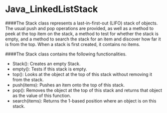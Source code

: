Java_LinkedListStack
====================

####The Stack class represents a last-in-first-out (LIFO) stack of objects. 
The usual push and pop operations are provided, as well as a method to peek at the top item on the stack, a method to test for whether the stack is empty, and a method to search the stack for an item and discover how far it is from the top.
When a stack is first created, it contains no items.

####The Stack class contains the following functionalities.
*  Stack(): Creates an empty Stack.
*  empty(): Tests if this stack is empty.
*  top(): Looks at the object at the top of this stack without removing it from the stack.
*  push(items): Pushes an item onto the top of this stack.
*  pop(): Removes the object at the top of this stack and returns that object as the value of this function.
*  search(items): Returns the 1-based position where an object is on this stack.
